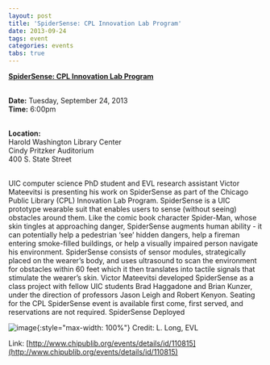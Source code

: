 ```yaml
---
layout: post
title: 'SpiderSense: CPL Innovation Lab Program'
date: 2013-09-24
tags: event
categories: events
tabs: true
---
```


<strong><a href="http://www.chipublib.org/events/details/id/110815/">SpiderSense: CPL Innovation Lab Program</a></strong><br><br>

<strong>Date:</strong> Tuesday, September 24, 2013<br>
<strong>Time:</strong> 6:00pm<br><br>

<strong>Location:</strong><br>
Harold Washington Library Center<br>
Cindy Pritzker Auditorium<br>
400 S. State Street<br><br>

UIC computer science PhD student and EVL research assistant Victor Mateevitsi is presenting his work on SpiderSense as part of the Chicago Public Library (CPL) Innovation Lab Program. SpiderSense is a UIC prototype wearable suit that enables users to sense (without seeing) obstacles around them. Like the comic book character Spider-Man, whose skin tingles at approaching danger, SpiderSense augments human ability - it can potentially help a pedestrian &lsquo;see&rsquo; hidden dangers, help a fireman entering smoke-filled buildings, or help a visually impaired person navigate his environment. SpiderSense consists of sensor modules, strategically placed on the wearer&rsquo;s body, and uses ultrasound to scan the environment for obstacles within 60 feet which it then translates into tactile signals that stimulate the wearer&rsquo;s skin. Victor Mateevitsi developed SpiderSense as a class project with fellow UIC students Brad Haggadone and Brian Kunzer, under the direction of professors Jason Leigh and Robert Kenyon. Seating for the CPL SpiderSense event is available first come, first served, and reservations are not required.
SpiderSense Deployed

![image](https://www.evl.uic.edu/output/originals/spidersense_sm.jpg-srcw.jpg){:style="max-width: 100%"}
Credit: L. Long, EVL		


Link: [http://www.chipublib.org/events/details/id/110815](http://www.chipublib.org/events/details/id/110815)
